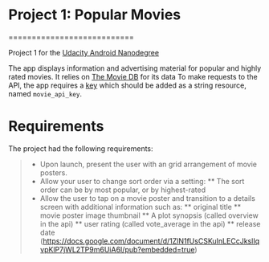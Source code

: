 # Project 1: Popular Movies
===========================

Project 1 for the [Udacity Android Nanodegree](https://www.udacity.com/course/android-developer-nanodegree--nd801)

The app displays information and advertising material for popular and highly rated movies. It relies on [The Movie DB](https://www.themoviedb.org/) for its data
To make requests to the API, the app requires a [key](https://www.themoviedb.org/account/signup?language=en) which should be added as a string resource, named `movie_api_key`.

# Requirements
The project had the following requirements:

> * Upon launch, present the user with an grid arrangement of movie posters.
> * Allow your user to change sort order via a setting:
> ** The sort order can be by most popular, or by highest-rated
> * Allow the user to tap on a movie poster and transition to a details screen with additional information such as:
> ** original title
> ** movie poster image thumbnail
> ** A plot synopsis (called overview in the api)
> ** user rating (called vote_average in the api)
> ** release date
(https://docs.google.com/document/d/1ZlN1fUsCSKuInLECcJkslIqvpKlP7jWL2TP9m6UiA6I/pub?embedded=true)

